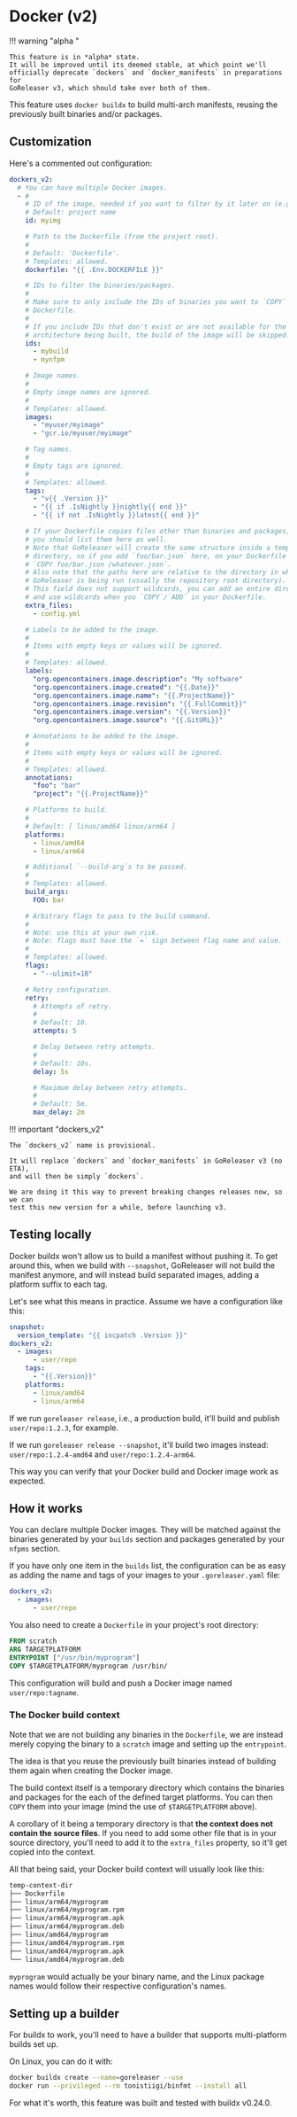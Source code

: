 # Docker (v2)

<!-- md:alpha -->

<!-- md:version v2.12 -->

!!! warning "alpha "

    This feature is in *alpha* state.
    It will be improved until its deemed stable, at which point we'll
    officially deprecate `dockers` and `docker_manifests` in preparations for
    GoReleaser v3, which should take over both of them.

This feature uses `docker buildx` to build multi-arch manifests,
reusing the previously built binaries and/or packages.

## Customization

Here's a commented out configuration:

```yaml title=".goreleaser.yaml"
dockers_v2:
  # You can have multiple Docker images.
  - #
    # ID of the image, needed if you want to filter by it later on (e.g. on custom publishers).
    # Default: project name
    id: myimg

    # Path to the Dockerfile (from the project root).
    #
    # Default: 'Dockerfile'.
    # Templates: allowed.
    dockerfile: "{{ .Env.DOCKERFILE }}"

    # IDs to filter the binaries/packages.
    #
    # Make sure to only include the IDs of binaries you want to `COPY` in your
    # Dockerfile.
    #
    # If you include IDs that don't exist or are not available for the current
    # architecture being built, the build of the image will be skipped.
    ids:
      - mybuild
      - mynfpm

    # Image names.
    #
    # Empty image names are ignored.
    #
    # Templates: allowed.
    images:
      - "myuser/myimage"
      - "gcr.io/myuser/myimage"

    # Tag names.
    #
    # Empty tags are ignored.
    #
    # Templates: allowed.
    tags:
      - "v{{ .Version }}"
      - "{{ if .IsNightly }}nightly{{ end }}"
      - "{{ if not .IsNightly }}latest{{ end }}"

    # If your Dockerfile copies files other than binaries and packages,
    # you should list them here as well.
    # Note that GoReleaser will create the same structure inside a temporary
    # directory, so if you add `foo/bar.json` here, on your Dockerfile you can
    # `COPY foo/bar.json /whatever.json`.
    # Also note that the paths here are relative to the directory in which
    # GoReleaser is being run (usually the repository root directory).
    # This field does not support wildcards, you can add an entire directory here
    # and use wildcards when you `COPY`/`ADD` in your Dockerfile.
    extra_files:
      - config.yml

    # Labels to be added to the image.
    #
    # Items with empty keys or values will be ignored.
    #
    # Templates: allowed.
    labels:
      "org.opencontainers.image.description": "My software"
      "org.opencontainers.image.created": "{{.Date}}"
      "org.opencontainers.image.name": "{{.ProjectName}}"
      "org.opencontainers.image.revision": "{{.FullCommit}}"
      "org.opencontainers.image.version": "{{.Version}}"
      "org.opencontainers.image.source": "{{.GitURL}}"

    # Annotations to be added to the image.
    #
    # Items with empty keys or values will be ignored.
    #
    # Templates: allowed.
    annotations:
      "foo": "bar"
      "project": "{{.ProjectName}}"

    # Platforms to build.
    #
    # Default: [ linux/amd64 linux/arm64 ]
    platforms:
      - linux/amd64
      - linux/arm64

    # Additional `--build-arg`s to be passed.
    #
    # Templates: allowed.
    build_args:
      FOO: bar

    # Arbitrary flags to pass to the build command.
    #
    # Note: use this at your own risk.
    # Note: flags must have the `=` sign between flag name and value.
    #
    # Templates: allowed.
    flags:
      - "--ulimit=10"

    # Retry configuration.
    retry:
      # Attempts of retry.
      #
      # Default: 10.
      attempts: 5

      # Delay between retry attempts.
      #
      # Default: 10s.
      delay: 5s

      # Maximum delay between retry attempts.
      #
      # Default: 5m.
      max_delay: 2m
```

!!! important "dockers_v2"

    The `dockers_v2` name is provisional.

    It will replace `dockers` and `docker_manifests` in GoReleaser v3 (no ETA),
    and will then be simply `dockers`.

    We are doing it this way to prevent breaking changes releases now, so we can
    test this new version for a while, before launching v3.

<!-- md:templates -->

## Testing locally

Docker buildx won't allow us to build a manifest without pushing it.
To get around this, when we build with `--snapshot`, GoReleaser will not build
the manifest anymore, and will instead build separated images, adding a platform
suffix to each tag.

Let's see what this means in practice.
Assume we have a configuration like this:

```yaml title=".goreleaser.yaml"
snapshot:
  version_template: "{{ incpatch .Version }}"
dockers_v2:
  - images:
      - user/repo
    tags:
      - "{{.Version}}"
    platforms:
      - linux/amd64
      - linux/arm64
```

If we run `goreleaser release`, i.e., a production build, it'll build and
publish `user/repo:1.2.3`, for example.

If we run `goreleaser release --snapshot`, it'll build two images instead:
`user/repo:1.2.4-amd64` and `user/repo:1.2.4-arm64`.

This way you can verify that your Docker build and Docker image work as
expected.

## How it works

You can declare multiple Docker images.
They will be matched against the binaries generated by your `builds` section and
packages generated by your `nfpms` section.

If you have only one item in the `builds` list,
the configuration can be as easy as adding the
name and tags of your images to your `.goreleaser.yaml` file:

```yaml title=".goreleaser.yaml"
dockers_v2:
  - images:
      - user/repo
```

You also need to create a `Dockerfile` in your project's root directory:

```dockerfile title="Dockerfile"
FROM scratch
ARG TARGETPLATFORM
ENTRYPOINT ["/usr/bin/myprogram"]
COPY $TARGETPLATFORM/myprogram /usr/bin/
```

This configuration will build and push a Docker image named `user/repo:tagname`.

### The Docker build context

Note that we are not building any binaries in the `Dockerfile`, we are instead
merely copying the binary to a `scratch` image and setting up the `entrypoint`.

The idea is that you reuse the previously built binaries instead of building
them again when creating the Docker image.

The build context itself is a temporary directory which contains the
binaries and packages for the each of the defined target platforms.
You can then `COPY` them into your image (mind the use of `$TARGETPLATFORM`
above).

A corollary of it being a temporary directory is that
**the context does not contain the source files**.
If you need to add some other file that is in your source directory, you'll
need to add it to the `extra_files` property, so it'll get copied into the
context.

All that being said, your Docker build context will usually look like this:

```sh
temp-context-dir
├── Dockerfile
├── linux/arm64/myprogram
├── linux/arm64/myprogram.rpm
├── linux/arm64/myprogram.apk
├── linux/arm64/myprogram.deb
├── linux/amd64/myprogram
├── linux/amd64/myprogram.rpm
├── linux/amd64/myprogram.apk
└── linux/amd64/myprogram.deb
```

`myprogram` would actually be your binary name, and the Linux package names
would follow their respective configuration's names.

## Setting up a builder

For buildx to work, you'll need to have a builder that supports multi-platform
builds set up.

On Linux, you can do it with:

```sh
docker buildx create --name=goreleaser --use
docker run --privileged --rm tonistiigi/binfmt --install all
```

For what it's worth, this feature was built and tested with buildx v0.24.0.
